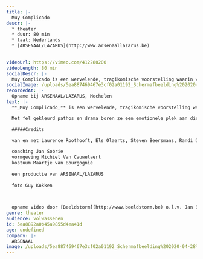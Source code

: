 ```yaml
---
title: |-
  Muy Complicado
descr: |-
  * theater
  * duur: 80 min
  * taal: Nederlands
  * [ARSENAAL/LAZARUS](http://www.arsenaallazarus.be)

  ‍
videoUrl: https://vimeo.com/412280200
videoLength: 80 min
socialDescr: |-
  Muy Complicado is een wervelende, tragikomische voorstelling waarin vier spelers omgaan met het lijden van de mens als soort. De personages lijken weggelopen uit films van de Spaanse cineast Pedro Almodovar. Met fel gekleurd pathos en drama boren ze een emotionele plek aan die groter is dan het leven zelf. De dingen des levens worden uitvergroot met maar één doel: (h)erkenning en troost.
socialImage: /uploads/5ea887469467e3cf02a01192_Schermafbeelding%202020-04-28%20om%2021.42.41.png
recordedAt: |-
  Opname bij ARSENAAL/LAZARUS, Mechelen
text: |-
  **_Muy Complicado_** is een wervelende, tragikomische voorstelling waarin vier spelers omgaan met het lijden van de mens als soort. De personages lijken weggelopen uit films van de Spaanse cineast Pedro Almodovar.

  Met fel gekleurd pathos en drama boren ze een emotionele plek aan die groter is dan het leven zelf. De dingen des levens worden uitvergroot met maar één doel: (h)erkenning en troost.

  #####Credits

  van en met Laurence Roothooft, Els Olaerts, Steven Beersmans, Randi De Vlieghe
  
  coaching Jan Sobrie
  vormgeving Michiel Van Cauwelaert
  kostuum Maartje van Bourgognie
  
  een productie van ARSENAAL/LAZARUS
  
  foto Guy Kokken

  ‍

  opname video door [Beeldstorm](http://www.beeldstorm.be) o.l.v. Jan Bosteels
genre: theater
audience: volwassenen
id: 5ea8892a0b45a9855d4ea41d
age: undefined
company: |-
  ARSENAAL
image: /uploads/5ea887469467e3cf02a01192_Schermafbeelding%202020-04-28%20om%2021.42.41.png
---
```


